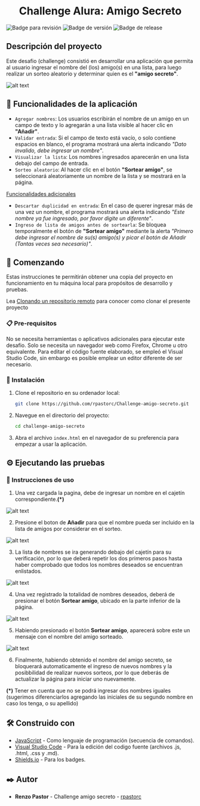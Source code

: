 # <h1 align="center">Challenge Alura: Amigo Secreto</h1>
![Badge para revisión](https://img.shields.io/badge/STATUS-Para%20revisión-green) ![Badge de versión](https://img.shields.io/badge/VERSIÓN-1.0.1-blue) ![Badge de release](https://img.shields.io/badge/RELEASE%20DATE-September-brown) 

## Descripción del proyecto
Este desafio (challenge) consistió en desarrollar una aplicación que permita al usuario ingresar el nombre del (los) amigo(s) en una lista, para luego realizar un sorteo aleatorio y determinar quien es el **"amigo secreto"**.

![alt text](./assets/image.png)


## 🔨 Funcionalidades de la aplicación
- `Agregar nombres`: Los usuarios escribirán el nombre de un amigo en un campo de texto y lo agregarán a una lista visible al hacer clic en **"Añadir"**.
- `Validar entrada`: Si el campo de texto está vacío, o solo contiene espacios en blanco, el programa mostrará una alerta indicando <i>"Dato invalido, debe ingresar un nombre"</i>.
- `Visualizar la lista`: Los nombres ingresados aparecerán en una lista debajo del campo de entrada.
- `Sorteo aleatorio`: Al hacer clic en el botón **"Sortear amigo"**, se seleccionará aleatoriamente un nombre de la lista y se mostrará en la página.

<u>Funcionalidades adicionales</u>
- `Descartar duplicidad en entrada`: En el caso de querer ingresar más de una vez un nombre, el programa mostrará una alerta indicando <i>"Este nombre ya fue ingresado, por favor digite un diferente"</i>.
- `Ingreso de lista de amigos antes de sortearla`: Se bloquea temporalmente el botón de **"Sortear amigo"** mediante la alerta <i>"Primero debe ingresar el nombre de su(s) amigo(s) y picar el botón de Añadir (Tantas veces sea necesario)"</i>.

## 🚀 Comenzando

Estas instrucciones te permitirán obtener una copia del proyecto en funcionamiento en tu máquina local para propósitos de desarrollo y pruebas.

Lea [Clonando un repositorio remoto](https://www.aluracursos.com/blog/clonando-un-repositorio-remoto?utm_source=gnarus&utm_medium=timeline) para conocer como clonar el presente proyecto

### 📋 Pre-requisitos
No se necesita herramientas o aplicativos adicionales para ejecutar este desafio. Solo se necesita un navegador web como Firefox, Chrome u otro equivalente.
Para editar el código fuente elaborado, se empleó el Visual Studio Code, sin embargo es posible emplear un editor diferente de ser necesario.

### 🔧 Instalación
1. Clone el repositorio en su ordenador local:
    ```bash
    git clone https://github.com/rpastorc/Challenge-amigo-secreto.git
    ```
2. Navegue en el directorio del proyecto:
    ```bash
    cd challenge-amigo-secreto
    ```
3. Abra el archivo `index.html` en el navegador de su preferencia para empezar a usar la aplicación.

## ⚙️ Ejecutando las pruebas
### 📢 Instrucciones de uso
1. Una vez cargada la pagina, debe de ingresar un nombre en  el cajetín correspondiente.**(*)** 

![alt text](./assets/image1.png)

2. Presione el boton de **Añadir** para que el nombre pueda ser incluido en la lista de amigos por considerar en el sorteo.

![alt text](./assets/image2.png)

3. La lista de nombres se ira generando debajo del cajetín para su verificación, por lo que deberá repetir los dos primeros pasos hasta haber comprobado que todos los nombres deseados se encuentran enlistados.

![alt text](./assets/image3.png)

4. Una vez registrado la totalidad de nombres deseados, deberá de presionar el botón **Sortear amigo**, ubicado en la parte inferior de la página.

![alt text](./assets/image4.png)

5. Habiendo presionado el botón **Sortear amigo**, aparecerá sobre este un mensaje con el nombre del amigo sorteado.

![alt text](./assets/image5.png)

6. Finalmente, habiendo obtenido el nombre del amigo secreto, se bloquerará automaticamente el ingreso de nuevos nombres y la posibbilidad de realizar nuevos sorteos, por lo que deberás de actualizar la página para iniciar uno nuevamente.

**(*)** Tener en cuenta que no se podrá ingresar dos nombres iguales (sugerimos diferenciarlos agregando las iniciales de su segundo nombre en caso los tenga, o su apellido)

## 🛠️ Construido con
- [JavaScript](https://developer.mozilla.org/en-US/docs/Web/JavaScript) - Como lenguaje de programación (secuencia de comandos).
- [Visual Studio Code](https://code.visualstudio.com/) - Para la edición del codigo fuente (archivos .js, .html, .css y .md).
- [Shields.io](https://shields.io/) - Para los badges.

## ✒️ Autor
* **Renzo Pastor** - Challenge amigo secreto - [rpastorc](https://github.com/rpastorc)



